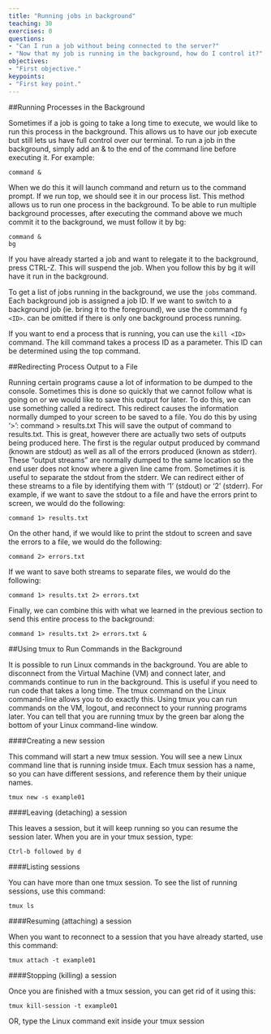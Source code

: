 ```yaml
---
title: "Running jobs in background"
teaching: 30
exercises: 0
questions:
- "Can I run a job without being connected to the server?"
- "Now that my job is running in the background, how do I control it?"
objectives:
- "First objective."
keypoints:
- "First key point."
---
```


##Running Processes in the Background

Sometimes if a job is going to take a long time to execute, we would like to run this process in the background. This allows us to have our job execute but still lets us have full control over our terminal. To run a job in the background, simply add an & to the end of the command line before executing it. For example:

~~~
command &
~~~

When we do this it will launch command and return us to the command prompt. If we run top, we should see it in our process list. This method allows us to run one process in the background. To be able to run multiple background processes, after executing the command above we much commit it to the background, we must follow it by bg:

~~~
command &
bg
~~~

If you have already started a job and want to relegate it to the background, press CTRL-Z. This will suspend the job. When you follow this by bg it will have it run in the background.


To get a list of jobs running in the background, we use the `jobs` command. Each background job is assigned a job ID. If we want to switch to a background job (ie. bring it to the foreground), we use the command `fg <ID>`. <ID> can be omitted if there is only one background process running.

If you want to end a process that is running, you can use the `kill <ID>` command. The kill command takes a process ID as a parameter. This ID can be determined using the top command.

##Redirecting Process Output to a File

Running certain programs cause a lot of information to be dumped to the console. Sometimes this is done so quickly that we cannot follow what is going on or we would like to save this output for later. To do this, we can use something called a redirect. This redirect causes the information normally dumped to your screen to be saved to a file. You do this by using ‘>’:
command > results.txt
This will save the output of command to results.txt. This is great, however there are actually two sets of outputs being produced here. The first is the regular output produced by command (known are stdout) as well as all of the errors produced (known as stderr). These “output streams” are normally dumped to the same location so the end user does not know where a given line came from. Sometimes it is useful to separate the stdout from the stderr. We can redirect either of these streams to a file by identifying them with ‘1’ (stdout) or ‘2’ (stderr). For example, if we want to save the stdout to a file and have the errors print to screen, we would do the following:

~~~
command 1> results.txt
~~~

On the other hand, if we would like to print the stdout to screen and save the errors to a file, we would do the following:

~~~
command 2> errors.txt
~~~

If we want to save both streams to separate files, we would do the following:

~~~
command 1> results.txt 2> errors.txt
~~~

Finally, we can combine this with what we learned in the previous section to send this entire process to the background:

~~~
command 1> results.txt 2> errors.txt &
~~~

##Using tmux to Run Commands in the Background

It is possible to run Linux commands in the background.  You are able to disconnect from the Virtual Machine (VM) and connect later, and commands continue to run in the background.  This is useful if you need to run code that takes a long time.
The tmux command on the Linux command-line allows you to do exactly this. Using tmux you can run commands on the VM, logout, and reconnect to your running programs later. You can tell that you are running tmux by the green bar along the bottom of your Linux command-line window.


####Creating a new session

This command will start a new tmux session.  You will see a new Linux command line that is running inside tmux.  Each tmux session has a name, so you can have different sessions, and reference them by their unique names.

~~~
tmux new -s example01
~~~

####Leaving (detaching) a session

This leaves a session, but it will keep running so you can resume the session later. When you are in your tmux session, type:

~~~
Ctrl-b followed by d
~~~

####Listing sessions

You can have more than one tmux session.  To see the list of running sessions, use this command:

~~~
tmux ls
~~~

####Resuming (attaching) a session

When you want to reconnect to a session that you have already started, use this command:

~~~
tmux attach -t example01
~~~

####Stopping (killing) a session

Once you are finished with a tmux session, you can get rid of it using this:

~~~
tmux kill-session -t example01
~~~

OR, type the Linux command exit inside your tmux session

